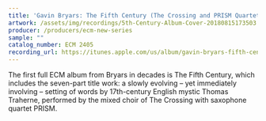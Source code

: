 ```yaml
---
title: 'Gavin Bryars: The Fifth Century (The Crossing and PRISM Quartet)'
artwork: /assets/img/recordings/5th-Century-Album-Cover-20180815173503.jpg
producer: /producers/ecm-new-series
sample: ""
catalog_number: ECM 2405
recording_url: https://itunes.apple.com/us/album/gavin-bryars-fifth-century/id1165645127
---
```

The first full ECM album from Bryars in decades is The Fifth Century, which includes the seven-part title work: a slowly evolving – yet immediately involving – setting of words by 17th-century English mystic Thomas Traherne, performed by the mixed choir of The Crossing with saxophone quartet PRISM. 